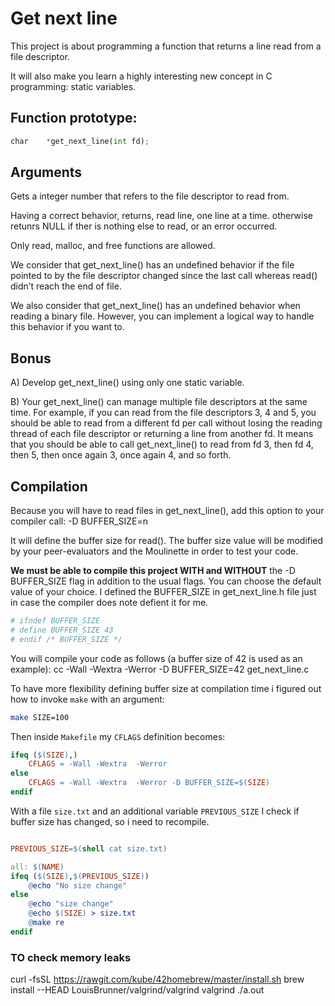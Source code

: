 # Get next line
This project is about programming a function that returns a line
read from a file descriptor.

It will also make you learn a highly interesting new concept in C programming: static variables.

## Function prototype:

``` python
char	*get_next_line(int fd);
```

## Arguments
Gets a integer number that refers to the file descriptor to read from.

Having a correct behavior, returns, read line, one line at a time. otherwise retunrs NULL if ther is nothing else to read, or an error occurred.

Only read, malloc, and free functions are allowed.


We consider that get_next_line() has an undefined behavior if the file pointed to by the file descriptor changed since the last call whereas read() didn’t reach the end of file.

We also consider that get_next_line() has an undefined behavior when reading
a binary file. However, you can implement a logical way to handle this behavior if you want to.

## Bonus
A) Develop get_next_line() using only one static variable.

B) Your get_next_line() can manage multiple file descriptors at the same time.  For example, if you can read from the file descriptors 3, 4 and 5, you should be able to read from a different fd per call without losing the reading thread of each file descriptor or returning a line from another fd.  It means that you should be able to call get_next_line() to read from fd 3, then fd 4, then 5, then once again 3, once again 4, and so forth.

## Compilation

Because you will have to read files in get_next_line(), add this option to your compiler call: -D BUFFER_SIZE=n

It will define the buffer size for read().  The buffer size value will be modified by your peer-evaluators and the Moulinette in order to test your code.

**We must be able to compile this project WITH and WITHOUT** the -D BUFFER_SIZE flag in addition to the usual flags. You can choose the default value of your choice. I defined the BUFFER_SIZE in get_next_line.h file just in case the compiler does note defient it for me.

```Makefile
# ifndef BUFFER_SIZE
# define BUFFER_SIZE 43
# endif /* BUFFER_SIZE */
```

You will compile your code as follows (a buffer size of 42 is used as an example): cc -Wall -Wextra -Werror -D BUFFER_SIZE=42 get_next_line.c

To have more flexibility defining buffer size at compilation time i figured out how to invoke `make` with an argument:

```bash
make SIZE=100
```

Then inside `Makefile` my `CFLAGS` definition becomes:

```Makefile
ifeq ($(SIZE),)
	CFLAGS = -Wall -Wextra  -Werror
else
 	CFLAGS = -Wall -Wextra  -Werror -D BUFFER_SIZE=$(SIZE)
endif
```

With a file `size.txt` and an additional variable `PREVIOUS_SIZE` I check if buffer size has changed, so i need to recompile.

```Makefile

PREVIOUS_SIZE=$(shell cat size.txt)

all: $(NAME) 
ifeq ($(SIZE),$(PREVIOUS_SIZE))
	@echo "No size change"
else
	@echo "size change"
	@echo $(SIZE) > size.txt
	@make re
endif
```

### TO check memory leaks
curl -fsSL https://rawgit.com/kube/42homebrew/master/install.sh
brew install --HEAD LouisBrunner/valgrind/valgrind
valgrind ./a.out
